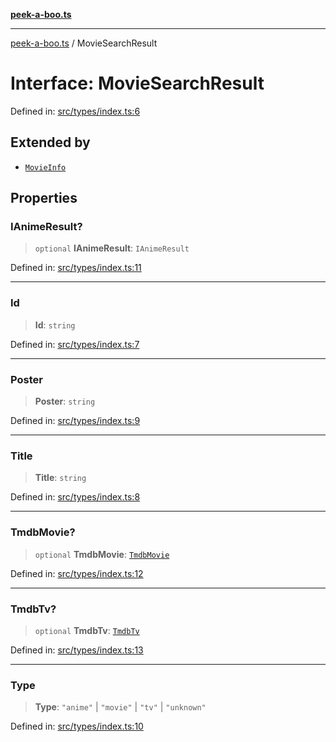 [**peek-a-boo.ts**](../README.md)

***

[peek-a-boo.ts](../globals.md) / MovieSearchResult

# Interface: MovieSearchResult

Defined in: [src/types/index.ts:6](https://github.com/WinterSunset95/peek-a-boo.ts/blob/8815e721cff6128fa9f7e41ee6186f9acba0c30f/src/types/index.ts#L6)

## Extended by

- [`MovieInfo`](MovieInfo.md)

## Properties

### IAnimeResult?

> `optional` **IAnimeResult**: `IAnimeResult`

Defined in: [src/types/index.ts:11](https://github.com/WinterSunset95/peek-a-boo.ts/blob/8815e721cff6128fa9f7e41ee6186f9acba0c30f/src/types/index.ts#L11)

***

### Id

> **Id**: `string`

Defined in: [src/types/index.ts:7](https://github.com/WinterSunset95/peek-a-boo.ts/blob/8815e721cff6128fa9f7e41ee6186f9acba0c30f/src/types/index.ts#L7)

***

### Poster

> **Poster**: `string`

Defined in: [src/types/index.ts:9](https://github.com/WinterSunset95/peek-a-boo.ts/blob/8815e721cff6128fa9f7e41ee6186f9acba0c30f/src/types/index.ts#L9)

***

### Title

> **Title**: `string`

Defined in: [src/types/index.ts:8](https://github.com/WinterSunset95/peek-a-boo.ts/blob/8815e721cff6128fa9f7e41ee6186f9acba0c30f/src/types/index.ts#L8)

***

### TmdbMovie?

> `optional` **TmdbMovie**: [`TmdbMovie`](TmdbMovie.md)

Defined in: [src/types/index.ts:12](https://github.com/WinterSunset95/peek-a-boo.ts/blob/8815e721cff6128fa9f7e41ee6186f9acba0c30f/src/types/index.ts#L12)

***

### TmdbTv?

> `optional` **TmdbTv**: [`TmdbTv`](TmdbTv.md)

Defined in: [src/types/index.ts:13](https://github.com/WinterSunset95/peek-a-boo.ts/blob/8815e721cff6128fa9f7e41ee6186f9acba0c30f/src/types/index.ts#L13)

***

### Type

> **Type**: `"anime"` \| `"movie"` \| `"tv"` \| `"unknown"`

Defined in: [src/types/index.ts:10](https://github.com/WinterSunset95/peek-a-boo.ts/blob/8815e721cff6128fa9f7e41ee6186f9acba0c30f/src/types/index.ts#L10)
